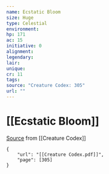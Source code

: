 ```yaml
---
name: Ecstatic Bloom
size: Huge
type: Celestial
environment: 
hp: 171
ac: 15
initiative: 0
alignment: 
legendary: 
lair: 
unique: 
cr: 11
tags: 
source: "Creature Codex: 305"
url: ""
---
```

# [[Ecstatic Bloom]]

[Source](zotero://open-pdf/library/items/NTNKJRHG?page=305) from [[Creature Codex]]

```pdf
{
	"url": "[[Creature Codex.pdf]]",
	"page": [305]
}
```

